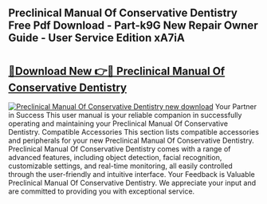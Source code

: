 ## Preclinical Manual Of Conservative Dentistry Free Pdf Download - Part-k9G New Repair Owner Guide - User Service Edition xA7iA

# <h2><a href="http://bc52522.oget.top/?id=Preclinical+Manual+Of+Conservative+Dentistry">🔗Download New 👉🔴 Preclinical Manual Of Conservative Dentistry</a></h2>

[![Preclinical Manual Of Conservative Dentistry new download](https://i.imgur.com/5g1atiW.png)](http://bc52522.oget.top/?id=Preclinical+Manual+Of+Conservative+Dentistry)
Your Partner in Success This user manual is your reliable companion in successfully operating and maintaining your Preclinical Manual Of Conservative Dentistry. Compatible Accessories This section lists compatible accessories and peripherals for your new Preclinical Manual Of Conservative Dentistry. Preclinical Manual Of Conservative Dentistry comes with a range of advanced features, including object detection, facial recognition, customizable settings, and real-time monitoring, all easily controlled through the user-friendly and intuitive interface. Your Feedback is Valuable Preclinical Manual Of Conservative Dentistry. We appreciate your input and are committed to providing you with exceptional service.
